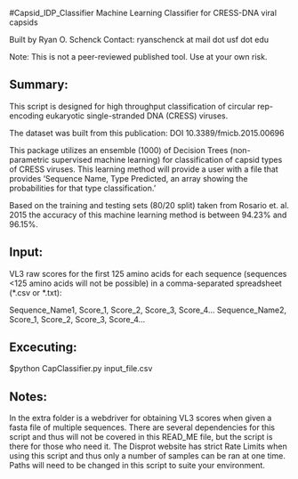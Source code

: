 #Capsid_IDP_Classifier
Machine Learning Classifier for CRESS-DNA viral capsids

Built by Ryan O. Schenck
Contact: ryanschenck at mail dot usf dot edu

Note: This is not a peer-reviewed published tool. Use at your own risk.

## Summary:

This script is designed for high throughput classification of circular rep-encoding 
eukaryotic single-stranded DNA (CRESS) viruses.

The dataset was built from this publication: DOI 10.3389/fmicb.2015.00696

This package utilizes an ensemble (1000) of Decision Trees (non-parametric 
supervised machine learning) for classification of capsid types of CRESS viruses. 
This learning method will provide a user with a file that provides ‘Sequence Name, 
Type Predicted, an array showing the probabilities for that type classification.’

Based on the training and testing sets (80/20 split) taken from Rosario et. al. 2015 
the accuracy of this machine learning method is between 94.23% and 96.15%. 

## Input:

VL3 raw scores for  the first 125 amino acids for each sequence (sequences <125 
amino acids will not be possible) in a comma-separated spreadsheet (*.csv or *.txt):

Sequence_Name1, Score_1, Score_2, Score_3, Score_4…
Sequence_Name2, Score_1, Score_2, Score_3, Score_4…

## Excecuting:

$python CapClassifier.py input_file.csv


## Notes:

In the extra folder is a webdriver for obtaining VL3 scores when given a fasta file of 
multiple sequences. There are several dependencies for this script and thus will not be 
covered in this READ_ME file, but the script is there for those who need it. The Disprot 
website has strict Rate Limits when using this script and thus only a number of samples 
can be ran at one time. Paths will need to be changed in this script to suite your
environment.
